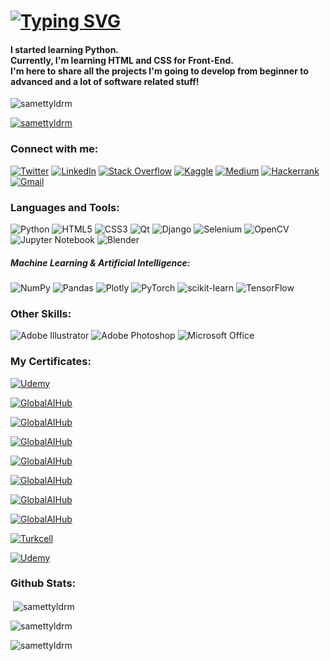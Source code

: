 <h1 align="left"><a href="https://git.io/typing-svg"><img src="https://readme-typing-svg.herokuapp.com?lines=Hi+👋,+I'm+Samet!;I'm+a+Python+Developer.;I'm+also+interested+in+Front-End." alt="Typing SVG" /></a></h1>

<h4 align="left">I started learning Python. <br> Currently, I'm learning HTML and CSS for Front-End.
<br>I'm here to share all the projects I'm going to develop from beginner to advanced and a lot of software related stuff!</h4>

<p align="left"> <img src="https://komarev.com/ghpvc/?username=samettyldrm&label=Profile%20views&color=0e75b6&style=flat" alt="samettyldrm" /> </p>

<p align="left"> <a href="https://github.com/ryo-ma/github-profile-trophy"><img src="https://github-profile-trophy.vercel.app/?username=samettyldrm" alt="samettyldrm" /></a> </p>

<h3 align="left">Connect with me:</h3>

[![Twitter](https://img.shields.io/badge/Twitter-%231DA1F2.svg?style=for-the-badge&logo=Twitter&logoColor=white)](https://twitter.com/baskomiserbaki)
[![LinkedIn](https://img.shields.io/badge/linkedin-%230077B5.svg?style=for-the-badge&logo=linkedin&logoColor=white)](https://www.linkedin.com/in/samettyldrm)
[![Stack Overflow](https://img.shields.io/badge/-Stackoverflow-FE7A16?style=for-the-badge&logo=stack-overflow&logoColor=white)](https://stackoverflow.com/users/19316591/samet-y%c4%b1ld%c4%b1r%c4%b1m)
[![Kaggle](https://img.shields.io/badge/Kaggle-035a7d?style=for-the-badge&logo=kaggle&logoColor=white)](https://kaggle.com/samettyldrm)
[![Medium](https://img.shields.io/badge/Medium-12100E?style=for-the-badge&logo=medium&logoColor=white)](https://medium.com/@samettyldrm)
[![Hackerrank](https://img.shields.io/badge/-Hackerrank-2EC866?style=for-the-badge&logo=HackerRank&logoColor=white)](https://www.hackerrank.com/samettyldrm)
[![Gmail](https://img.shields.io/badge/Gmail-D14836?style=for-the-badge&logo=gmail&logoColor=white)](mailto:smtyldrm32@gmail.com)

<h3 align="left">Languages and Tools:</h3>

![Python](https://img.shields.io/badge/python-3670A0?style=for-the-badge&logo=python&logoColor=ffdd54)
![HTML5](https://img.shields.io/badge/html5-%23E34F26.svg?style=for-the-badge&logo=html5&logoColor=white)
![CSS3](https://img.shields.io/badge/css3-%231572B6.svg?style=for-the-badge&logo=css3&logoColor=white)
![Qt](https://img.shields.io/badge/Qt-%23217346.svg?style=for-the-badge&logo=Qt&logoColor=white)
![Django](https://img.shields.io/badge/django-%23092E20.svg?style=for-the-badge&logo=django&logoColor=white)
![Selenium](https://img.shields.io/badge/-selenium-%43B02A?style=for-the-badge&logo=selenium&logoColor=white)
![OpenCV](https://img.shields.io/badge/opencv-%23white.svg?style=for-the-badge&logo=opencv&logoColor=white)
![Jupyter Notebook](https://img.shields.io/badge/jupyter-%23FA0F00.svg?style=for-the-badge&logo=jupyter&logoColor=white)
![Blender](https://img.shields.io/badge/blender-%23F5792A.svg?style=for-the-badge&logo=blender&logoColor=white)

<h5 align="left"><i>Machine Learning & Artificial Intelligence:</i></h4>

![NumPy](https://img.shields.io/badge/numpy-%23013243.svg?style=for-the-badge&logo=numpy&logoColor=white)
![Pandas](https://img.shields.io/badge/pandas-%23150458.svg?style=for-the-badge&logo=pandas&logoColor=white)
![Plotly](https://img.shields.io/badge/Plotly-%233F4F75.svg?style=for-the-badge&logo=plotly&logoColor=white)
![PyTorch](https://img.shields.io/badge/PyTorch-%23EE4C2C.svg?style=for-the-badge&logo=PyTorch&logoColor=white)
![scikit-learn](https://img.shields.io/badge/scikit--learn-%23F7931E.svg?style=for-the-badge&logo=scikit-learn&logoColor=white)
![TensorFlow](https://img.shields.io/badge/TensorFlow-%23FF6F00.svg?style=for-the-badge&logo=TensorFlow&logoColor=white)

<h3 align="left">Other Skills:</h3>

![Adobe Illustrator](https://img.shields.io/badge/adobe%20illustrator-%23FF9A00.svg?style=for-the-badge&logo=adobe%20illustrator&logoColor=white)
![Adobe Photoshop](https://img.shields.io/badge/adobe%20photoshop-%2331A8FF.svg?style=for-the-badge&logo=adobe%20photoshop&logoColor=white)
![Microsoft Office](https://img.shields.io/badge/Microsoft_Office-D83B01?style=for-the-badge&logo=microsoft-office&logoColor=white)

<h3 align="left">My Certificates:</h3>

[![Udemy](https://img.shields.io/badge/Udemy-50%2B%20Saat%20T%C3%BCm%20Y%C3%B6nleriyle%20Python%203%20Programlama%20(2022)-yellowgreen)](https://www.udemy.com/certificate/UC-0164a592-9548-466b-a549-576d393353ab/)

[![GlobalAIHub](https://img.shields.io/badge/Global%20AI%20Hub-AI%20Summer%20Camp%20Participant-red)](https://globalaihub.com/certificate-share/eyJ1c2VyLWlkIjoxMzIzNDMsImNvdXJzZS1pZCI6MTE1NTExLCJjZXJ0LWlkIjoiMTE1NTQzIn0=)

[![GlobalAIHub](https://img.shields.io/badge/Global%20AI%20Hub-Mentor%20at%20KOÇ%20Holding%20Deep%20Learning%20Bootcamp-red)](https://globalaihub.com/certificate-share/eyJ1c2VyLWlkIjoxMzIzNDMsImNvdXJzZS1pZCI6MTE1NTExLCJjZXJ0LWlkIjoiMTE1NTQzIn0=)

[![GlobalAIHub](https://img.shields.io/badge/Global%20AI%20Hub-Yapay%20Zekaya%20%C4%B0lk%20Ad%C4%B1m-blue)](https://globalaihub.com/verify/?certificate=eyJ1c2VyLWlkIjoxMzIzNDMsImNvdXJzZS1pZCI6NTkyMDUsImNlcnQtaWQiOiI3MzA2NSJ9)

[![GlobalAIHub](https://img.shields.io/badge/Global%20AI%20Hub-Python%20for%20Machine%20Learning-blue)](https://globalaihub.com/verify/?certificate=eyJ1c2VyLWlkIjoxMzIzNDMsImNvdXJzZS1pZCI6MTEyODY0LCJjZXJ0LWlkIjoiMTEzMjYzIn0=)

[![GlobalAIHub](https://img.shields.io/badge/Global%20AI%20Hub-Makine%20Öğrenmesine%20Giriş-blue)](https://globalaihub.com/verify/?ref=product&certificate=eyJ1c2VyLWlkIjoxMzIzNDMsImNvdXJzZS1pZCI6NzY1ODUsImNlcnQtaWQiOiI3NjgzOCJ9)

[![GlobalAIHub](https://img.shields.io/badge/Global%20AI%20Hub-Introduction%20to%20Machine%20Learning-blue)](https://globalaihub.com/verify/?certificate=eyJ1c2VyLWlkIjoxMzIzNDMsImNvdXJzZS1pZCI6MTE0NDY1LCJjZXJ0LWlkIjoiMTE0Njk3In0=)

[![GlobalAIHub](https://img.shields.io/badge/Global%20AI%20Hub-Introduction%20to%20Python-blue)](https://globalaihub.com/verify/?certificate=eyJ1c2VyLWlkIjoxMzIzNDMsImNvdXJzZS1pZCI6MTEwNTQ4LCJjZXJ0LWlkIjoiMTEwODkxIn0=)

[![Turkcell](https://img.shields.io/badge/Turkcell%20Gelece%C4%9Fi%20Yazanlar-Makine%20%C3%96%C4%9Frenmesi%20101to%20Machine%20Learning-orange)](https://gelecegiyazanlar.turkcell.com.tr/kisi/belge/sametyldrm/Makine%20%C3%96%C4%9Frenmesi/101)

[![Udemy](https://img.shields.io/badge/Udemy-Python%3A%20Yapay%20Zeka%20ve%20Veri%20Bilimi%20i%C3%A7in%20Python%20Programlama-yellowgreen)](https://www.udemy.com/certificate/UC-b71ee0c3-0e74-4038-acc0-f805e550a993/)


<h3 align="left">Github Stats:</h3>

<p>&nbsp;<img align="center" src="https://github-readme-stats.vercel.app/api?username=samettyldrm&show_icons=true&theme=dark&locale=en" alt="samettyldrm" /></p>
<p><img align="center" src="https://github-readme-streak-stats.herokuapp.com/?user=samettyldrm&theme=dark" alt="samettyldrm" /></p>
<p><img align="left" src="https://github-readme-stats.vercel.app/api/top-langs?username=samettyldrm&theme=dark&show_icons=true&locale=en&layout=compact" alt="samettyldrm" /></p>  


